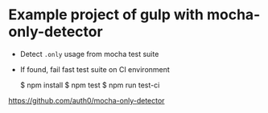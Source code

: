 Example project of gulp with mocha-only-detector
================================================

- Detect `.only` usage from mocha test suite
- If found, fail fast test suite on CI environment

    $ npm install
    $ npm test
    $ npm run test-ci

https://github.com/auth0/mocha-only-detector

